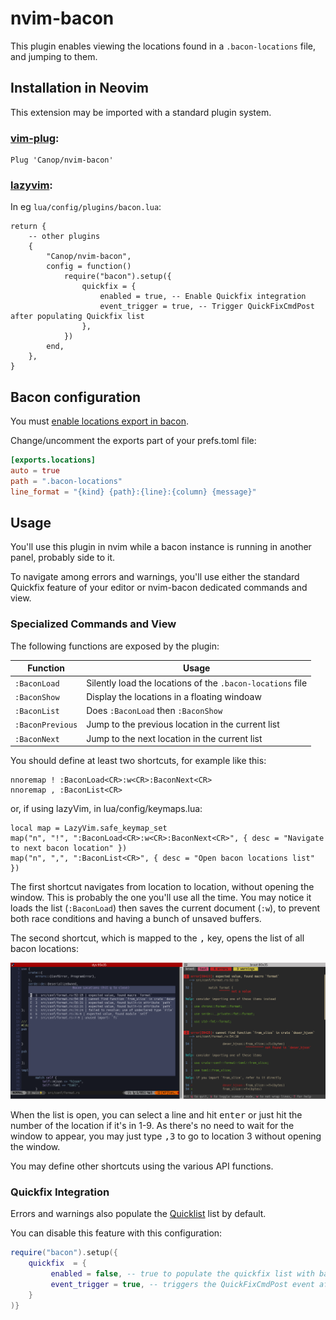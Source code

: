 # nvim-bacon

This plugin enables viewing the locations found in a `.bacon-locations` file, and jumping to them.

## Installation in Neovim

This extension may be imported with a standard plugin system.

### [vim-plug](https://github.com/junegunn/vim-plug):

```vim
Plug 'Canop/nvim-bacon'
```

### [lazyvim](https://www.lazyvim.org/):

In eg `lua/config/plugins/bacon.lua`:

```vim
return {
    -- other plugins
    {
        "Canop/nvim-bacon",
        config = function()
            require("bacon").setup({
                quickfix = {
                    enabled = true, -- Enable Quickfix integration
                    event_trigger = true, -- Trigger QuickFixCmdPost after populating Quickfix list
                },
            })
        end,
    },
}
```

## Bacon configuration

You must [enable locations export in bacon](https://dystroy.org/bacon/config/#exports).

Change/uncomment the exports part of your prefs.toml file:

```toml
[exports.locations]
auto = true
path = ".bacon-locations"
line_format = "{kind} {path}:{line}:{column} {message}"
```

## Usage

You'll use this plugin in nvim while a bacon instance is running in another panel, probably side to it.

To navigate among errors and warnings, you'll use either the standard Quickfix feature of your editor or nvim-bacon dedicated commands and view.

### Specialized Commands and View

The following functions are exposed by the plugin:

| Function         | Usage                                                      |
| ---------------- | ---------------------------------------------------------- |
| `:BaconLoad`     | Silently load the locations of the `.bacon-locations` file |
| `:BaconShow`     | Display the locations in a floating windoaw                |
| `:BaconList`     | Does `:BaconLoad` then `:BaconShow`                        |
| `:BaconPrevious` | Jump to the previous location in the current list          |
| `:BaconNext`     | Jump to the next location in the current list              |

You should define at least two shortcuts, for example like this:

```vimscript
nnoremap ! :BaconLoad<CR>:w<CR>:BaconNext<CR>
nnoremap , :BaconList<CR>
```

or, if using lazyVim, in lua/config/keymaps.lua:

```vim
local map = LazyVim.safe_keymap_set
map("n", "!", ":BaconLoad<CR>:w<CR>:BaconNext<CR>", { desc = "Navigate to next bacon location" })
map("n", ",", ":BaconList<CR>", { desc = "Open bacon locations list" })
```

The first shortcut navigates from location to location, without opening the window.
This is probably the one you'll use all the time.
You may notice it loads the list (`:BaconLoad`) then saves the current document (`:w`), to prevent both race conditions and having a bunch of unsaved buffers.

The second shortcut, which is mapped to the <kbd>,</kbd> key, opens the list of all bacon locations:

![list-and-bacon](doc/list-and-bacon.png)

When the list is open, you can select a line and hit <kbd>enter</kbd> or just hit the number of the location if it's in 1-9.
As there's no need to wait for the window to appear, you may just type <kbd>,</kbd><kbd>3</kbd> to go to location 3 without opening the window.

You may define other shortcuts using the various API functions.

### Quickfix Integration

Errors and warnings also populate the [Quicklist](http://neovim.io/doc/user/quickfix.html) list by default.

You can disable this feature with this configuration:

```lua
require("bacon").setup({
    quickfix  = {
         enabled = false, -- true to populate the quickfix list with bacon errors and warnings
         event_trigger = true, -- triggers the QuickFixCmdPost event after populating the quickfix list
    }
)}
```
